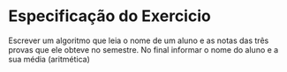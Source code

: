 # Especificação do Exercicio

<p> Escrever um algoritmo que leia o nome de um aluno e as notas das três provas que ele obteve no semestre. No final 
informar o nome do aluno e a sua média (aritmética)</p>

